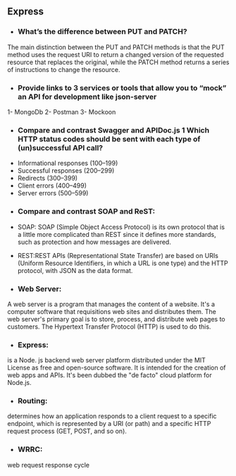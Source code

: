## Express

- ### What’s the difference between PUT and PATCH?
The main distinction between the PUT and PATCH methods is that the PUT method uses the request URI to return a changed version of the requested resource that replaces the original, while the PATCH method returns a series of instructions to change the resource.

- ### Provide links to 3 services or tools that allow you to “mock” an API for development like json-server
1- MongoDb
2- Postman
3- Mockoon

- ### Compare and contrast Swagger and APIDoc.js 1 Which HTTP status codes should be sent with each type of (un)successful API call?

* Informational responses (100–199)
* Successful responses (200–299)
* Redirects (300–399)
* Client errors (400–499)
* Server errors (500–599)

- ### Compare and contrast SOAP and ReST:
* SOAP: SOAP (Simple Object Access Protocol) is its own protocol that is a little more complicated than REST since it defines more standards, such as protection and how messages are delivered.

* REST:REST APIs (Representational State Transfer) are based on URIs (Uniform Resource Identifiers, in which a URL is one type) and the HTTP protocol, with JSON as the data format.

- ### Web Server:
A web server is a program that manages the content of a website. It's a computer software that requisitions web sites and distributes them. The web server's primary goal is to store, process, and distribute web pages to customers. The Hypertext Transfer Protocol (HTTP) is used to do this.

- ### Express:
is a Node. js backend web server platform distributed under the MIT License as free and open-source software. It is intended for the creation of web apps and APIs. It's been dubbed the "de facto" cloud platform for Node.js.

- ### Routing:
determines how an application responds to a client request to a specific endpoint, which is represented by a URI (or path) and a specific HTTP request process (GET, POST, and so on).

- ### WRRC:
web request response cycle


